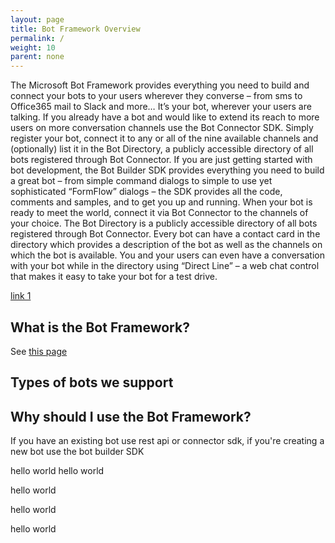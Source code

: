 ```yaml
---
layout: page
title: Bot Framework Overview
permalink: /
weight: 10
parent: none
---
```



The Microsoft Bot Framework provides everything you need to build and connect your bots to your users wherever they converse – from sms to Office365 mail to Slack and more… It’s your bot, wherever your users are talking. 
If you already have a bot and would like to extend its reach to more users on more conversation channels use the Bot Connector SDK. Simply register your bot, connect it to any or all of the nine available channels and (optionally) list it in the Bot Directory, a publicly accessible directory of all bots registered through Bot Connector. 
If you are just getting started with bot development, the Bot Builder SDK provides everything you need to build a great bot – from simple command dialogs to simple to use yet sophisticated “FormFlow” dialogs – the SDK provides all the code, comments and samples, and to get you up and running. When your bot is ready to meet the world, connect it via Bot Connector to the channels of your choice.
The Bot Directory is a publicly accessible directory of all bots registered through Bot Connector. Every bot can have a contact card in the directory which provides a description of the bot as well as the channels on which the bot is available. You and your users can even have a conversation with your bot while in the directory using “Direct Line” – a web chat control that makes it easy to take your bot for a test drive.


[link 1](#what-is-the-bot-framework)

## <a name="what-is-the-bot-framework"></a>What is the Bot Framework?
See [this page](bot-builder-sdk-overview.md)

## Types of bots we support

## Why should I use the Bot Framework?
If you have an existing bot use rest api or connector sdk, if you're creating a new bot use the bot builder SDK

hello world
hello world

hello world

hello world

hello world

